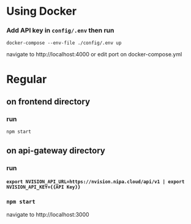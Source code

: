 # Using Docker 
### Add API key in `config/.env` then run
```docker-compose --env-file ./config/.env up```

navigate to http://localhost:4000 or edit port on docker-compose.yml

# Regular
## on frontend directory 
### run
```npm start```

## on api-gateway directory 
### run
#### ```export NVISION_API_URL=https://nvision.nipa.cloud/api/v1 | export NVISION_API_KEY={{API Key}}```
### ```npm start```

navigate to http://localhost:3000